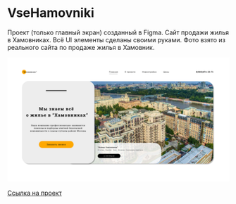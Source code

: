 <h1 align="left">VseHamovniki</h1>

<p>
    Проект (только главный экран) созданный в Figma. Сайт продажи жилья в Хамовниках. Всё UI элементы сделаны своими руками. Фото взято из реального сайта по продаже жилья в Хамовник.
</p>

![WAP](VseHamovniki.png)

[Ссылка на проект](https://www.figma.com/file/lFRquQbcvaHINFIjH4v2xx/VseHamovniki?node-id=4%3A2&t=iaKAsy0ViimMHW9d-1)
